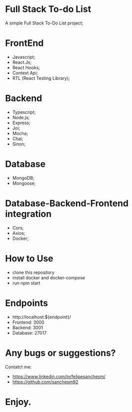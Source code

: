 
# Full Stack To-do List
A simple Full Stack To-Do List project;

# FrontEnd

- Javascript;
- React.Js;
- React Hooks;
- Context Api;
- RTL (React Testing Library);

# Backend

- Typescript;
- Node.js;
- Express;
- Joi;
- Mocha;
- Chai;
- Sinon;

# Database


- MongoDB;
- Mongoose;

# Database-Backend-Frontend integration

- Cors;
- Axios;
- Docker;

# How to Use

- clone this repository
- install docker and docker-compose
- run npm start

# Endpoints
- http://localhost:${endpoint}/
- Frontend: 3000
- Backend: 3001
- Database: 27017

# Any bugs or suggestions?
Contatct me:
- https://www.linkedin.com/in/felipesanchesm/
- https://github.com/sanchesm92

# Enjoy.

